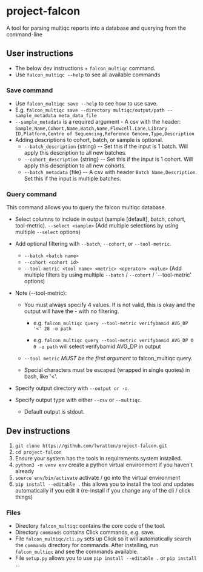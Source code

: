 # project-falcon
A tool for parsing multiqc reports into a database and querying from the command-line

## User instructions
- The below dev instructions + `falcon_multiqc` command.
- Use `falcon_multiqc --help` to see all available commands

### Save command
- Use `falcon_multiqc save --help` to see how to use save.
- E.g. `falcon_multiqc save --directory multiqc/output/path --sample_metadata meta_data_file`
- `--sample_metadata` is a required argument - A csv with the header: `Sample,Name,Cohort,Name,Batch,Name,Flowcell.Lane,Library ID,Platform,Centre of Sequencing,Reference Genome,Type,Description`
- Adding descriptions to cohort, batch, or sample is optional.
  - `--batch_description` {string} -- Set this if the input is 1 batch. Will apply this description to all new batches.
  - `--cohort_description` {string} -- Set this if the input is 1 cohort. Will apply this description to all new cohorts.
  - `--batch_metadata` {file} -- A csv with header `Batch Name,Description`. Set this if the input is multiple batches.

### Query command
This command allows you to query the falcon multiqc database.

- Select columns to include in output (sample [default], batch, cohort, tool-metric).
    `--select <sample>`
    (Add multiple selections by using multiple `--select` options)
- Add optional filtering with `--batch`, `--cohort`, or `--tool-metric`.
    - `--batch <batch name>`
    - `--cohort <cohort id>`
    - `--tool-metric <tool name> <metric> <operator> <value>`
    (Add multiple filters by using multiple `--batch` / `--cohort` / `--tool-metric' options)
- Note (--tool-metric): 
    - You must always specify 4 values. If <operator> is not valid, this is okay and the output will have the <metric> - with no filtering.
      
      - e.g. `falcon_multiqc query --tool-metric verifybamid AVG_DP '<' 28 -o path`

      - e.g. `falcon_multiqc query --tool-metric verifybamid AVG_DP 0 0 -o path` will select verifybamid AVG_DP in output
    

    - `--tool metric` *MUST be the first argument* to falcon_multiqc query.

    - Special characters must be escaped (wrapped in single quotes) in bash, like '<'.

- Specify output directory with `--output or -o`. 
- Specify output type with either `--csv` or `--multiqc`.
   - Default output is stdout.


## Dev instructions
1. `git clone https://github.com/lwratten/project-falcon.git`
2. `cd project-falcon`
3.  Ensure your system has the tools in requirements.system installed.
4. `python3 -m venv env` create a python virtual environment if you haven't already
5. `source env/bin/activate`  activate / go into the virtual environment
6. `pip install --editable .` this allows you to install the tool and updates automatically if you edit it (re-install if you change any of the cli / click things)


### Files
* Directory `falcon_multiqc` contains the core code of the tool.
* Directory `commands` contains Click commands, e.g. save. 
* File `falcon_multiqc/cli.py` sets up Click so it will automatically search the `commands` directory for commands. After installing, run `falcon_multiqc` and see the commands available.
* File `setup.py` allows you to use `pip install --editable .` or `pip install .`.


